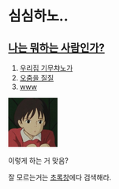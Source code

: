<html>
<head>
  <meta charset="utf-8">
<body>
  <h1>심심하노..</h1>
    <h2><a href="">나는 뭐하는 사람인가?</a></h2>
      <ol>
        <li><a href="1.html">우리집 기무챠노가</a></li>
        <li><a href="2.html">오줌을 질질</a></li>
        <li><a href="3.html">www</a></li>
      </ol>
    <img src="dmdma.jpg" widht="100" height="100">
    <p>이렇게 하는 거 맞음?</p>잘 모르는거는
    <a href="https://www.naver.com" target="_blank">초록창</a>에다 검색해라.
</body>
</head>
</html>
